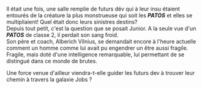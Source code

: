 Il était une fois, une salle remplie de futurs dév qui à leur insu étaient entourés de la créature la plus monstrueuse qui soit les ***PATOS*** et elles se multipliaient! Quel était donc leurs sinistres destins? </br>
Depuis tout petit, c'est la question que se posait Junior. A la seule vue d'un ***PATOS*** de classe 2, il perdait son sang froid.</br>
Son père et coach, Alberich Vilnius, se demandait encore à l'heure actuelle comment un homme comme lui avait pu engendrer un être aussi fragile. 
Fragile, mais doté d'une intelligence remarquable, lui permettant de se distingué dans ce monde de brutes.

Une force venue d'ailleur viendra-t-elle guider les futurs dev à trouver leur chemin à travers la galaxie Jobs ?